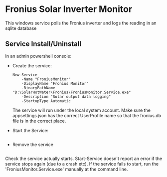 ﻿# Fronius Solar Inverter Monitor

This windows service polls the Fronius inverter and logs the reading in an sqlite database

## Service Install/Uninstall

In an admin powershell console:
 - Create the service:
    ```
    New-Service
        -Name "FroniusMonitor"
        -DisplayName "Fronius Monitor"
        -BinaryPathName "D:\SolarHotWater\Fronius\FroniusMonitor.Service.exe"
        -Description "Solar output data logging"
        -StartupType Automatic
    ```
    The service will run under the local system account. Make sure the appsettings.json has the correct UserProfile name
    so that the fronius.db file is in the correct place.

 - Start the Service:
    ```Start-Service -Name "FroniusMonitor"

 - Remove the service
    ```Remove-Service -Name "FroniusMonitor"

Check the service actually starts. Start-Service doesn't report an error if the service stops again (due to a crash etc).
If the service fails to start, run the 'FroniusMonitor.Service.exe' manually at the command line.
